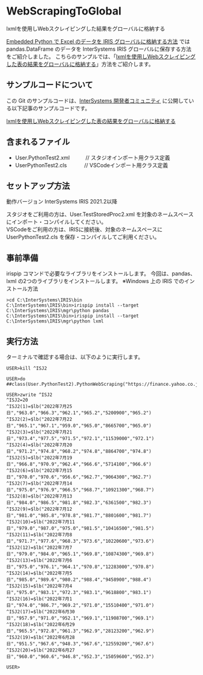 # WebScrapingToGlobal
lxmlを使用しWebスクレイピングした結果をグローバルに格納する

[Embedded Python で Excel のデータを IRIS グローバルに格納する方法](https://jp.community.intersystems.com/node/516426) では pandas.DataFrame のデータを InterSystems IRIS グローバルに保存する方法をご紹介しました。
こちらのサンプルでは、「[lxmlを使用しWebスクレイピングした表の結果をグローバルに格納する](https://jp.community.intersystems.com/node/522816)」方法をご紹介します。

## サンプルコードについて
この Git のサンプルコードは、[InterSystems 開発者コミュニティ](https://jp.community.intersystems.com/) に公開している以下記事のサンプルコードです。  

[lxmlを使用しWebスクレイピングした表の結果をグローバルに格納する](https://jp.community.intersystems.com/node/522816)

## 含まれるファイル
* User.PythonTest2.xml　　　// スタジオインポート用クラス定義
* UserPythonTest2.cls 　　　// VSCodeインポート用クラス定義
    
## セットアップ方法
動作バージョン InterSystems IRIS 2021.2以降
  
スタジオをご利用の方は、User.TestStoredProc2.xml を対象のネームスペースにインポート・コンパイルしてください。  
VSCodeをご利用の方は、IRISに接続後、対象のネームスペースに UserPythonTest2.cls を保存・コンパイルしてご利用ください。  

## 事前準備

irispip コマンドで必要なライブラリをインストールします。
今回は、pandas、lxml の2つのライブラリをインストールします。
※Windows 上の IRIS でのインストール方法
~~~
>cd C:\InterSystems\IRIS\bin
C:\InterSystems\IRIS\bin>irispip install --target C:\InterSystems\IRIS\mgr\python pandas
C:\InterSystems\IRIS\bin>irispip install --target C:\InterSystems\IRIS\mgr\python lxml
~~~

## 実行方法
ターミナルで確認する場合は、以下のように実行します。
~~~
USER>kill ^ISJ2
 
USER>do ##class(User.PythonTest2).PythonWebScraping("https://finance.yahoo.co.jp/quote/6178.T/history")
 
USER>zwrite ^ISJ2                                                                   
^ISJ2=20
^ISJ2(1)=$lb("2022年7月25日","963.0","966.3","962.1","965.2","5200900","965.2")
^ISJ2(2)=$lb("2022年7月22日","965.1","967.1","959.0","965.0","8665700","965.0")
^ISJ2(3)=$lb("2022年7月21日","973.4","977.5","971.5","972.1","11539000","972.1")
^ISJ2(4)=$lb("2022年7月20日","971.2","974.8","968.2","974.8","8864700","974.8")
^ISJ2(5)=$lb("2022年7月19日","966.8","970.9","962.4","966.6","5714100","966.6")
^ISJ2(6)=$lb("2022年7月15日","970.0","970.6","956.6","962.7","9064300","962.7")
^ISJ2(7)=$lb("2022年7月14日","975.0","976.9","966.5","968.7","10921300","968.7")
^ISJ2(8)=$lb("2022年7月13日","984.0","986.5","981.8","982.3","6361500","982.3")
^ISJ2(9)=$lb("2022年7月12日","981.0","985.8","978.8","981.7","8801600","981.7")
^ISJ2(10)=$lb("2022年7月11日","979.0","987.0","975.0","981.5","10416500","981.5")
^ISJ2(11)=$lb("2022年7月8日","971.7","977.6","968.3","973.6","10220600","973.6")
^ISJ2(12)=$lb("2022年7月7日","979.0","984.0","965.1","969.8","10874300","969.8")
^ISJ2(13)=$lb("2022年7月6日","975.0","976.1","964.1","970.8","12283000","970.8")
^ISJ2(14)=$lb("2022年7月5日","985.0","989.6","980.2","988.4","9458900","988.4")
^ISJ2(15)=$lb("2022年7月4日","975.0","983.1","972.3","983.1","9618800","983.1")
^ISJ2(16)=$lb("2022年7月1日","974.0","986.7","969.2","971.0","15510400","971.0")
^ISJ2(17)=$lb("2022年6月30日","957.9","971.0","952.1","969.1","11908700","969.1")
^ISJ2(18)=$lb("2022年6月29日","965.5","972.8","961.3","962.9","28123200","962.9")
^ISJ2(19)=$lb("2022年6月28日","951.5","967.6","948.3","967.6","12559200","967.6")
^ISJ2(20)=$lb("2022年6月27日","960.0","960.6","946.8","952.3","15059600","952.3")
 
USER>
~~~
